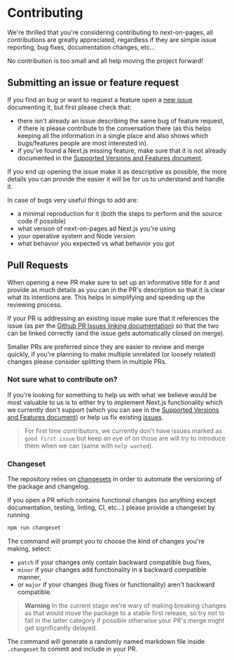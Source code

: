 # Contributing

We're thrilled that you're considering contributing to next-on-pages, all contributions are greatly appreciated, regardless if they are simple issue reporting, bug fixes, documentation changes, etc...

No contribution is too small and all help moving the project forward!

## Submitting an issue or feature request

If you find an bug or want to request a feature open a [new issue](https://github.com/cloudflare/next-on-pages/issues/new) documenting it, but first please check that:

- there isn't already an issue describing the same bug of feature request, if there is please contribute to the conversation there (as this helps keeping all the information in a single place and also shows which bugs/features people are most interested in).
- if you've found a Next.js missing feature, make sure that it is not already documented in the [Supported Versions and Features document](./supported.md).

If you end up opening the issue make it as descriptive as possible, the more details you can provide the easier it will be for us to understand and handle it.

In case of bugs very useful things to add are:

- a minimal reproduction for it (both the steps to perform and the source code if possible)
- what version of next-on-pages ad Next.js you're using
- your operative system and Node version
- what behavior you expected vs what behavior you got

<!-- TODO: add a template for issues and simplify the above -->

## Pull Requests

When opening a new PR make sure to set up an informative title for it and provide as much details as you can in the PR's description so that it is clear what its intentions are. This helps in simplifying and speeding up the reviewing process.

If your PR is addressing an existing issue make sure that it references the issue (as per the [Github PR Issues linking documentation](https://docs.github.com/en/issues/tracking-your-work-with-issues/linking-a-pull-request-to-an-issue)) so that the two can be linked correctly (and the issue gets automatically closed on merge).

Smaller PRs are preferred since they are easier to review and merge quickly, if you're planning to make multiple unrelated (or loosely related) changes please consider splitting them in multiple PRs.

<!-- TODO: add section (or a link to a separate document) on how develop the package locally -->

### Not sure what to contribute on?

If you're looking for something to help us with what we believe would be most valuable to us is to either try to implement Next.js functionality which we currently don't support (which you can see in the [Supported Versions and Features document](./supported.md)) or help us fix existing [issues](https://github.com/cloudflare/next-on-pages/issues).

> For first time contributors, we currently don't have issues marked as `good first issue` but keep an eye of on those are will try to introduce them when we can (same with `help wanted`).

### Changeset

The repository relies on [changesets](https://github.com/changesets/changesets/tree/main#readme) in order to automate the versioning of the package and changelog.

If you open a PR which contains functional changes (so anything except documentation, testing, linting, CI, etc...) please provide a changeset by running

```sh
npm run changeset
```

The command will prompt you to choose the kind of changes you're making, select:

- `patch` if your changes only contain backward compatible bug fixes,
- `minor` if your changes add functionality in a backward compatible manner,
- or `major` if your changes (bug fixes or functionality) aren't backward compatible.

> **Warning**
> In the current stage we're wary of making breaking changes as that would move the package to a stable first release, so try not to fall in the latter category if possible otherwise your PR's merge might get significantly delayed.

The command will generate a randomly named markdown file inside `.changeset` to commit and include in your PR.

